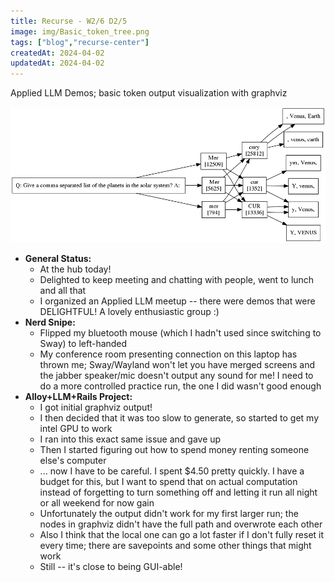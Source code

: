 ```yaml
---
title: Recurse - W2/6 D2/5
image: img/Basic_token_tree.png
tags: ["blog","recurse-center"]
createdAt: 2024-04-02
updatedAt: 2024-04-02
---
```


Applied LLM Demos; basic token output visualization with graphviz

![Basic token tree](img/Basic_token_tree.png)

* **General Status:**
  * At the hub today!
  * Delighted to keep meeting and chatting with people, went to lunch and all that
  * I organized an Applied LLM meetup -- there were demos that were DELIGHTFUL! A lovely enthusiastic group :)
* **Nerd Snipe:**
  * Flipped my bluetooth mouse (which I hadn't used since switching to Sway) to left-handed
  * My conference room presenting connection on this laptop has thrown me; Sway/Wayland won't let you have merged screens and the jabber speaker/mic doesn't output any sound for me! I need to do a more controlled practice run, the one I did wasn't good enough
* **Alloy+LLM+Rails Project:**
  * I got initial graphviz output!
  * I then decided that it was too slow to generate, so started to get my intel GPU to work
  * I ran into this exact same issue and gave up
  * Then I started figuring out how to spend money renting someone else's computer
  * ... now I have to be careful. I spent $4.50 pretty quickly. I have a budget for this, but I want to spend that on actual computation instead of forgetting to turn something off and letting it run all night or all weekend for now gain
  * Unfortunately the output didn't work for my first larger run; the nodes in graphviz didn't have the full path and overwrote each other
  * Also I think that the local one can go a lot faster if I don't fully reset it every time; there are savepoints and some other things that might work
  * Still -- it's close to being GUI-able!

